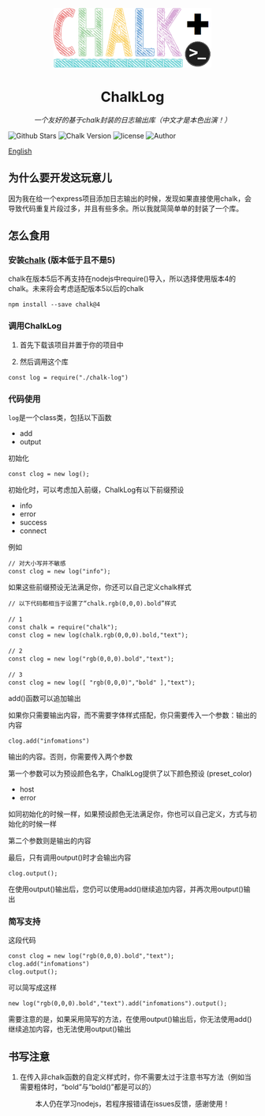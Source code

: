 <p align=center><img src="https://github.com/pcl-aacin/chalk-log/raw/main/chalk-log-pro.png" width="320px" /></p>
<h1 align="center" name="chalk-log">ChalkLog</h1>
<p align="center">
  <em>一个友好的基于chalk封装的日志输出库（中文才是本色出演！）</em>
</p>
<p align="center">
  
![Github Stars](https://img.shields.io/github/stars/pcl-aacin/chalk-log.svg)
![Chalk Version](https://img.shields.io/badge/chalk-%3C%204.1.2-lightgrey)
![license](https://img.shields.io/badge/LICENSE-GNU--3.0-brightgreen)
![Author](https://img.shields.io/badge/Author-pcl--aacin-green)
</p>

[English](README.md)

## 为什么要开发这玩意儿

因为我在给一个express项目添加日志输出的时候，发现如果直接使用chalk，会导致代码重复片段过多，并且有些多余。所以我就简简单单的封装了一个库。

## 怎么食用
### 安装[chalk](https://www.npmjs.com/package/chalk) (版本低于且不是5)
chalk在版本5后不再支持在nodejs中require()导入，所以选择使用版本4的chalk。未来将会考虑适配版本5以后的chalk
```
npm install --save chalk@4
```

### 调用ChalkLog
1) 首先下载该项目并置于你的项目中

2) 然后调用这个库
``` node
const log = require("./chalk-log")
```

### 代码使用
```log```是一个class类，包括以下函数

+ add
+ output

初始化

``` node
const clog = new log();
```

初始化时，可以考虑加入前缀，ChalkLog有以下前缀预设

+ info
+ error
+ success
+ connect

例如

``` node
// 对大小写并不敏感
const clog = new log("info");
```

如果这些前缀预设无法满足你，你还可以自己定义chalk样式

``` node
// 以下代码都相当于设置了“chalk.rgb(0,0,0).bold”样式

// 1
const chalk = require("chalk");
const clog = new log(chalk.rgb(0,0,0).bold,"text");

// 2
const clog = new log("rgb(0,0,0).bold","text");

// 3
const clog = new log([ "rgb(0,0,0)","bold" ],"text");
```

add()函数可以追加输出

如果你只需要输出内容，而不需要字体样式搭配，你只需要传入一个参数：输出的内容

``` node
clog.add("infomations")
```

输出的内容。否则，你需要传入两个参数

第一个参数可以为预设颜色名字，ChalkLog提供了以下颜色预设 (preset_color)

+ host
+ error

如同初始化的时候一样，如果预设颜色无法满足你，你也可以自己定义，方式与初始化的时候一样

第二个参数则是输出的内容

最后，只有调用output()时才会输出内容

``` node
clog.output();
```

在使用output()输出后，您仍可以使用add()继续追加内容，并再次用output()输出

### 简写支持
这段代码

``` node
const clog = new log("rgb(0,0,0).bold","text");
clog.add("infomations")
clog.output();
```

可以简写成这样

``` node
new log("rgb(0,0,0).bold","text").add("infomations").output();
```

需要注意的是，如果采用简写的方法，在使用output()输出后，你无法使用add()继续追加内容，也无法使用output()输出

## 书写注意
1) 在传入非chalk函数的自定义样式时，你不需要太过于注意书写方法（例如当需要粗体时，“bold”与“bold()”都是可以的）

<p align="center">本人仍在学习nodejs，若程序报错请在issues反馈，感谢使用！</p>
